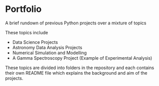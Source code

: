 # Portfolio
A brief rundown of previous Python projects over a mixture of topics

These topics include
- Data Science Projects
- Astronomy Data Analysis Projects
- Numerical Simulation and Modelling
- A Gamma Spectroscopy Project (Example of Experimental Analysis)

These topics are divided into folders in the repository and each contains their own README file which explains the background and aim of the projects. 
